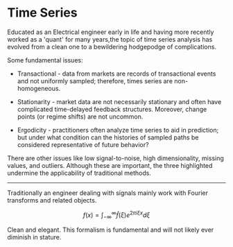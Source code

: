<!--
.. title: Time series
.. slug: Time series
.. date: 2019-02-04 19:34:54 UTC
.. tags: 
.. category: 
.. link: 
.. description: 
.. type: text
.. has_math: True
-->

# Time Series

Educated as an Electrical engineer early in life and having more recently worked as a 'quant' for many years,the topic of time series analysis has evolved from a clean one to a bewildering hodgepodge of complications.

Some fundamental issues:

 + Transactional - data from markets are records of transactional events and not uniformly sampled; therefore, times series are non-homogeneous.
 
 + Stationarity - market data are not necessarily stationary and often have complicated time-delayed feedback structures. Moreover, change points (or regime shifts) are not uncommon.

 + Ergodicity - practitioners often analyze time series to aid in prediction; but under what condition can the histories of sampled paths be considered representative of future behavior?

 There are other issues like low signal-to-noise, high dimensionality, missing values, and outliers. Although these are important, the three highlighted undermine the applicability of traditional methods.

---

Traditionally an engineer dealing with signals mainly work with Fourier transforms and related objects.

$$
f(x) = \int_{-\infty}^{\infty} \hat f(\xi) e^{2 \pi i \xi x} d\xi 
$$

Clean and elegant. This formalism is fundamental and will not likely ever diminish in stature.

